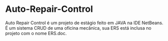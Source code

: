 # Auto-Repair-Control
Auto Repair Control é um projeto de estágio feito em JAVA na IDE NetBeans. É um sistema CRUD de uma oficina mecânica, sua ERS está inclusa no projeto com o nome ERS.doc.
